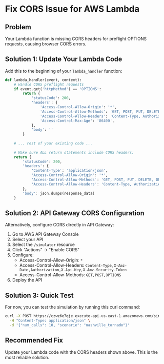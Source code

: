 # Fix CORS Issue for AWS Lambda

## Problem
Your Lambda function is missing CORS headers for preflight OPTIONS requests, causing browser CORS errors.

## Solution 1: Update Your Lambda Code

Add this to the beginning of your `lambda_handler` function:

```python
def lambda_handler(event, context):
    # Handle CORS preflight requests
    if event.get('httpMethod') == 'OPTIONS':
        return {
            'statusCode': 200,
            'headers': {
                'Access-Control-Allow-Origin': '*',
                'Access-Control-Allow-Methods': 'GET, POST, PUT, DELETE, OPTIONS',
                'Access-Control-Allow-Headers': 'Content-Type, Authorization, X-Requested-With',
                'Access-Control-Max-Age': '86400',
            },
            'body': ''
        }
    
    # ... rest of your existing code ...
    
    # Make sure ALL return statements include CORS headers:
    return {
        'statusCode': 200,
        'headers': {
            'Content-Type': 'application/json',
            'Access-Control-Allow-Origin': '*',
            'Access-Control-Allow-Methods': 'GET, POST, PUT, DELETE, OPTIONS',
            'Access-Control-Allow-Headers': 'Content-Type, Authorization, X-Requested-With',
        },
        'body': json.dumps(response_data)
    }
```

## Solution 2: API Gateway CORS Configuration

Alternatively, configure CORS directly in API Gateway:

1. Go to AWS API Gateway Console
2. Select your API
3. Select the `/simulator` resource
4. Click "Actions" → "Enable CORS"
5. Configure:
   - Access-Control-Allow-Origin: `*`
   - Access-Control-Allow-Headers: `Content-Type,X-Amz-Date,Authorization,X-Api-Key,X-Amz-Security-Token`
   - Access-Control-Allow-Methods: `GET,POST,OPTIONS`
6. Deploy the API

## Solution 3: Quick Test

For now, you can test the simulation by running this curl command:

```bash
curl -X POST https://czwz6e7qje.execute-api.us-east-1.amazonaws.com/simulator \
  -H "Content-Type: application/json" \
  -d '{"num_calls": 10, "scenario": "nashville_tornado"}'
```

## Recommended Fix

Update your Lambda code with the CORS headers shown above. This is the most reliable solution.
